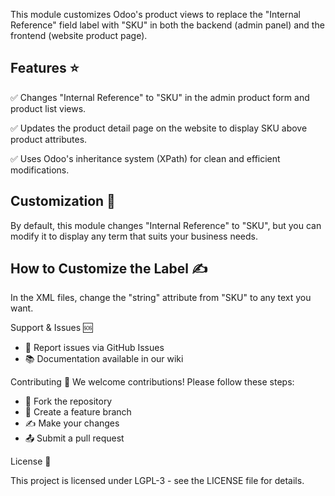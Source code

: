 This module customizes Odoo's product views to replace the "Internal Reference" field label with "SKU" in both the backend (admin panel) and the frontend (website product page).

## Features ⭐

✅ Changes "Internal Reference" to "SKU" in the admin product form and product list views.

✅ Updates the product detail page on the website to display SKU above product attributes.

✅ Uses Odoo's inheritance system (XPath) for clean and efficient modifications.

## Customization 📝

By default, this module changes "Internal Reference" to "SKU", but you can modify it to display any term that suits your business needs.

## How to Customize the Label ✍️

In the XML files, change the "string" attribute from "SKU" to any text you want.

Support & Issues 🆘

* 🐛 Report issues via GitHub Issues
* 📚 Documentation available in our wiki

Contributing 🤝
We welcome contributions! Please follow these steps:

* 🍴 Fork the repository
* 🔄 Create a feature branch
* ✍️ Make your changes
* 📤 Submit a pull request

License 📄

This project is licensed under LGPL-3 - see the LICENSE file for details.
